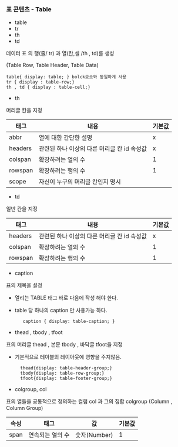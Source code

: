 ### 표 콘텐츠 - Table

- table
- tr
- th
- td

데이터 표 <tbale>의 행(줄/ tr) 과 열(칸,셀 /th , td)를 생성

(Table Row, Table Header, Table Data)

    table{ display: table; } bolck요소와 동일하게 사용
    tr { display : table-row;} 
    th , td { display : table-cell;}
    
    
- th

머리글 칸을 지정

|태그|내용|기본값|
|---|--------------|-----|
|abbr|열에 대한 간단한 설명|x|
|headers|관련된 하나 이상의 다른 머리글 칸 id 속성값|x|
|colspan|확장하려는 열의 수 |1|
|rowspan|확장하려는 행의 수|1|
|scope|자신이 누구의 머리글 칸인지 명시||


- td

일반 칸을 지정

|태그|내용|기본값|
|---|--------------|-----|
|headers|관련된 하나 이상의 다른 머리글 칸 id 속성값|x|
|colspan|확장하려는 열의 수 |1|
|rowspan|확장하려는 행의 수|1|

- caption

표의 제목을 설정

- 열리는 TABLE 태그 바로 다음에 작성 해야 한다.
- table 당 하나의 caption 만 사용가능 하다.
    
         caption { display: table-caption; }
         
- thead , tbody , tfoot

표의 머리글 thead , 본문 tbody , 바닥글 tfoot을 지정
- 기본적으로 테이블의 레이아웃에 영향을 주지않음.

        thead{display: table-header-group;}
        tbody{display: table-row-group;}
        tfoot{display: table-footer-group;}
               
- colgroup, col

표의 열들을 공통적으로 정의하는 컬럼 col 과 그의 집합 colgroup (Column , Column Group)

|속성|태그|값|기본값|
|---|------------------|---------|---------|
|span|연속되는 열의 수|숫자(Number)|1|